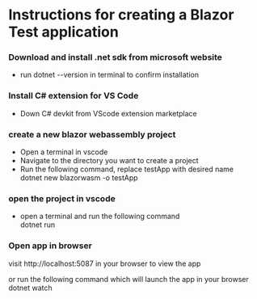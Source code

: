 # Instructions for creating a Blazor Test application

### Download and install .net sdk from microsoft website
- run dotnet --version in terminal to confirm installation

### Install C# extension for VS Code
- Down C# devkit from VScode extension marketplace

### create a new blazor webassembly project
- Open a terminal in vscode
- Navigate to the directory you want to create a project
- Run the following command, replace testApp with desired name\
dotnet new blazorwasm -o testApp

### open the project in vscode 
- open a terminal and run the following command\
dotnet run

### Open app in browser 
visit http://localhost:5087 in your browser to view the app

or run the following command which will launch the app in your browser\
dotnet watch






